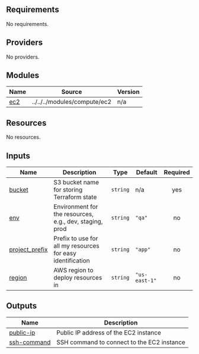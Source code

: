 <!-- BEGIN_TF_DOCS -->
## Requirements

No requirements.

## Providers

No providers.

## Modules

| Name | Source | Version |
|------|--------|---------|
| <a name="module_ec2"></a> [ec2](#module\_ec2) | ../../../modules/compute/ec2 | n/a |

## Resources

No resources.

## Inputs

| Name | Description | Type | Default | Required |
|------|-------------|------|---------|:--------:|
| <a name="input_bucket"></a> [bucket](#input\_bucket) | S3 bucket name for storing Terraform state | `string` | n/a | yes |
| <a name="input_env"></a> [env](#input\_env) | Environment for the resources, e.g., dev, staging, prod | `string` | `"qa"` | no |
| <a name="input_project_prefix"></a> [project\_prefix](#input\_project\_prefix) | Prefix to use for all my resources for easy identification | `string` | `"app"` | no |
| <a name="input_region"></a> [region](#input\_region) | AWS region to deploy resources in | `string` | `"us-east-1"` | no |

## Outputs

| Name | Description |
|------|-------------|
| <a name="output_public-ip"></a> [public-ip](#output\_public-ip) | Public IP address of the EC2 instance |
| <a name="output_ssh-command"></a> [ssh-command](#output\_ssh-command) | SSH command to connect to the EC2 instance |
<!-- END_TF_DOCS -->

